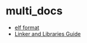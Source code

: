 # multi_docs

* [elf format](https://github.com/dongAxis/multi_docs/blob/main/linker/elf-64-gen.pdf)
* [Linker and Libraries Guide](https://github.com/dongAxis/multi_docs/blob/main/linker/Linker%20and%20Libraries%20Guide.pdf)
